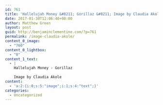 ```yaml
---
id: 761
title: 'Hallelujah Money &#8211; Gorillaz &#8211; Image by Claudia Akole'
date: 2017-01-30T12:06:40+00:00
author: Matthew Green
layout: post
guid: http://benjaminclementine.com/?p=761
permalink: /image-claudia-akole/
content_0_image:
  - "760"
content_0_lightbox:
  - "0"
content_1_text:
  - |
    Hallelujah Money - Gorillaz
    
    Image by Claudia Akole
content:
  - 'a:2:{i:0;s:5:"image";i:1;s:4:"text";}'
categories:
  - Uncategorized
---
```

